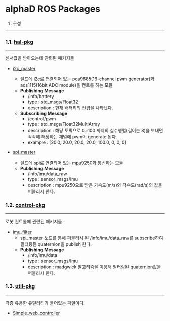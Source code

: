 alphaD ROS Packages
==================

1. 구성
------------------
### 1.1. [hal-pkg](https://github.com/SIGMA-alphaD/alphaD-ROS/tree/master/hal-pkg)
- - -
센서값을 받아오는데 관련된 패키지들
* [i2c_master](https://github.com/SIGMA-alphaD/alphaD-ROS/tree/master/hal-pkg/i2c_master)
  * 쉴드에 i2c로 연결되어 있는 pca9685(16-channel pwm generator)과 ads1115(16bit ADC module)을 컨트롤 하는 모듈
  * **Publishing Message**
    * /info/battery
    * type : std_msgs/Float32
    * description : 현재 배터리의 전압을 나타낸다.
  * **Subscribing Message**
    * /control/pwm
    * type : std_msgs/Float32MultiArray
    * description : 해당 토픽으로 0~100 까지의 실수행렬(길이는 8)을 보내면 각각에 해당하는 채널에 pwm이 generate 된다.
    * example : [20.0, 20.0, 20.0, 20.0, 100.0, 0, 0, 0]

* [spi_master](https://github.com/SIGMA-alphaD/alphaD-ROS/tree/master/hal-pkg/spi_master)
  * 쉴드에 spi로 연결되어 있는 mpu9250과 통신하는 모듈
  * **Publishing Message**
    * /info/imu/data_raw
    * type : sensor_msgs/Imu
    * description : mpu9250으로 받은 가속도(m/s)와 각속도(rad/s)의 값을 퍼블리시 한다.

### 1.2. [control-pkg](https://github.com/SIGMA-alphaD/alphaD-ROS/tree/master/control-pkg)
- - -
로봇 컨트롤에 관련된 패키지들
* [imu_filter](https://github.com/SIGMA-alphaD/alphaD-ROS/tree/master/control-pkg/imu_filter)
  * spi_master 노드를 통해 퍼블리시 된 /info/imu/data_raw를 subscribe하여 필터링된 quaternion을 publish 한다.
  * **Publishing Message**
    * /info/imu/data
    * type : sensor_msgs/Imu
    * description : madgwick 알고리즘을 이용해 필터링된 quaternion값을 퍼블리시 한다.

### 1.3. [util-pkg](https://github.com/SIGMA-alphaD/alphaD-ROS/tree/master/util-pkg)
- - -
각종 유용한 유틸리티가 들어있는 파일이다.
* [Simple_web_controller](https://github.com/SIGMA-alphaD/alphaD-ROS/tree/master/util-pkg/Simple_web_controller)
